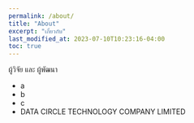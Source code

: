 ```yaml
---
permalink: /about/
title: "About"
excerpt: "เกี่ยวกับ"
last_modified_at: 2023-07-10T10:23:16-04:00
toc: true
---
```


ผู้วิจัย และ ผู้พัฒนา
- a
- b
- c
- DATA CIRCLE TECHNOLOGY COMPANY LIMITED